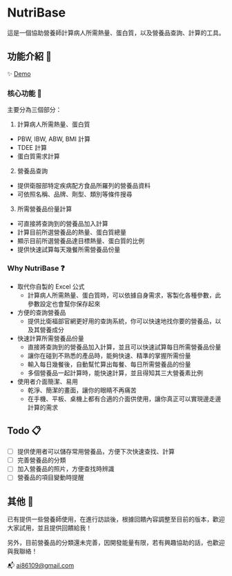 # NutriBase
這是一個協助營養師計算病人所需熱量、蛋白質，以及營養品查詢、計算的工具。

## 功能介紹 📢
✨ [Demo](https://nutrition-product.vercel.app/)

### 核心功能 🎯
主要分為三個部分：

1. 計算病人所需熱量、蛋白質
  - PBW, IBW, ABW, BMI 計算
  - TDEE 計算
  - 蛋白質需求計算
2. 營養品查詢
  - 提供衛服部特定疾病配方食品所羅列的營養品資料
  - 可依照名稱、品牌、劑型、類別等條件搜尋
3. 所需營養品份量計算
  - 可直接將查詢到的營養品加入計算
  - 計算目前所選營養品的熱量、蛋白質總量
  - 顯示目前所選營養品達目標熱量、蛋白質的比例
  - 提供快速試算每天幾餐所需營養品份量

### Why NutriBase ❓
- 取代你自製的 Excel 公式
  - 計算病人所需熱量、蛋白質時，可以依據自身需求，客製化各種參數，此參數設定也會幫你保存起來
- 方便的查詢營養品
  - 提供比衛福部官網更好用的查詢系統，你可以快速地找你要的營養品，以及其營養成分
- 快速計算所需營養品份量
  - 直接將查詢到的營養品加入計算，並且可以快速試算每日所需營養品份量
  - 讓你在碰到不熟悉的產品時，能夠快速、精準的掌握所需份量
  - 輸入每日幾餐後，自動幫忙算出每餐、每日所需營養品的份量
  - 多個營養品一起計算時，能快速計算，並且得知其三大營養素比例
- 使用者介面簡潔、易用
  - 乾淨、簡潔的畫面，讓你的眼睛不再痛苦
  - 在手機、平板、桌機上都有合適的介面供使用，讓你真正可以實現邊走邊計算的需求

## Todo 📋
- [ ] 提供使用者可以儲存常用營養品，方便下次快速查找、計算
- [ ] 完善營養品的分類
- [ ] 加入營養品的照片，方便查找時辨識
- [ ] 營養品的項目變動時提醒

## 其他 🗿
已有提供一些營養師使用，在進行訪談後，根據回饋內容調整至目前的版本，歡迎大家試用，並且提供回饋給我！

另外，目前營養品的分類還未完善，因開發能量有限，若有興趣協助的話，也歡迎與我聯絡！

📬 ai86109@gmail.com